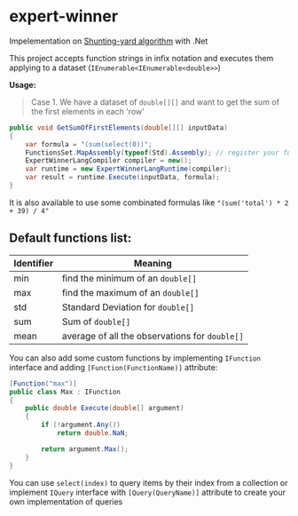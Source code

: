 # expert-winner
Impelementation on [Shunting-yard algorithm](https://en.wikipedia.org/wiki/Shunting-yard_algorithm) with .Net

This project accepts function strings in infix notation and executes them applying to a dataset (`IEnumerable<IEnumerable<double>>`)

**Usage:**
> Case 1. We have a dataset of `double[][]` and want to get the sum of the first elements in each 'row'
```c#
public void GetSumOfFirstElements(double[][] inputData)
{
    var formula = "(sum(select(0))";
    FunctionsSet.MapAssembly(typeof(Std).Assembly); // register your functions globaly
    ExpertWinnerLangCompiler compiler = new();
    var runtime = new ExpertWinnerLangRuntime(compiler);
    var result = runtime.Execute(inputData, formula);
}
```
It is also available to use some combinated formulas like ```"(sum('total') * 2 + 39) / 4"```

## Default functions list:
Identifier | Meaning
------------ | -------------
min | find the minimum of an `double[]`
max | find the maximum of an `double[]`
std | Standard Deviation for `double[]`
sum | Sum of `double[]`
mean | average of all the observations for `double[]`

You can also add some custom functions by implementing `IFunction` interface and adding `[Function(FunctionName)]` attribute:
```c#
[Function("max")]
public class Max : IFunction
{
    public double Execute(double[] argument)
    {
        if (!argument.Any())
            return double.NaN;

        return argument.Max();
    }
}
```
You can use `select(index)` to query items by their index from a collection or implement `IQuery` interface with `[Query(QueryName)]` attribute to create your own implementation of queries
